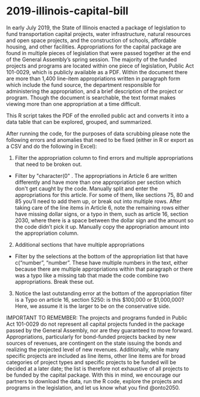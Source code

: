 # 2019-illinois-capital-bill
In early July 2019, the State of Illinois enacted a package of legislation to fund transportation capital projects, water infrastructure, natural resources and open space projects, and the construction of schools, affordable housing, and other facilities. Appropriations for the capital package are found in multiple pieces of legislation that were passed together at the end of the General Assembly’s spring session. The majority of the funded projects and programs are located within one piece of legislation, Public Act 101-0029, which is publicly available as a PDF. Within the document there are more than 1,400 line-item appropriations written in paragraph form which include the fund source, the department responsible for administering the appropriation, and a brief description of the project or program. Though the document is searchable, the text format makes viewing more than one appropriation at a time difficult.  

This R script takes the PDF of the enrolled public act and  converts it into a data table that can be explored, grouped, and summarized. 

After running the code, for the purposes of data scrubbing please note the following errors and anomalies that need to be fixed (either
in R or export as a CSV and do the following in Excel): 

1.	Filter  the appropriation column to find errors and multiple appropriations that need to be broken out. 
  
  - Filter by "character(0" . The appropriations in Article 6 are written differently and have more than one appropriation per section which don't get caught  by the code. Manually split and enter the appropriations for this article. For some of them, like sections 75, 80 and 85 you’ll need to add them up, or break out into multiple rows. After taking care of the line items in Article 6, note the remaining rows either have missing dollar signs, or a typo in them, such as article 16, section 2030, where there is a space between the dollar sign and the amount so the code didn’t pick it up. Manually copy the appropriation amount into the appropriation column. 

2. Additional sections that have multiple appropriations

- Filter by the selections at the bottom of the appropriation list that have c(“number”, “number”. These have multiple numbers in          the text, either because there are multiple appropriations within that paragraph or there was a typo like a missing tab that made        the code combine two appropriations. Break these out. 

3.	Notice the last outstanding error at the bottom of the appropriation filter is a Typo on article 16, section 5250: is this $100,000 or $1,000,000? Here, we assume it is the larger to be on the conservative side. 

IMPORTANT TO REMEMBER: The projects and programs funded in Public Act 101-0029 do not represent all capital projects funded in the package passed by the General Assembly, nor are they guaranteed to move forward. Appropriations, particularly for bond-funded projects backed by new sources of revenues, are contingent on the state issuing the bonds and realizing the projected level of new revenues. Additionally, while many specific projects are included as line items, other line items are for broad categories of project types and specific projects to be funded will be decided at a later date; the list is therefore not exhaustive of all projects to be funded by the capital package. With this in mind, we encourage our partners to download the data, run the R code, explore the projects and programs in the legislation, and let us know what you find @onto2050. 



